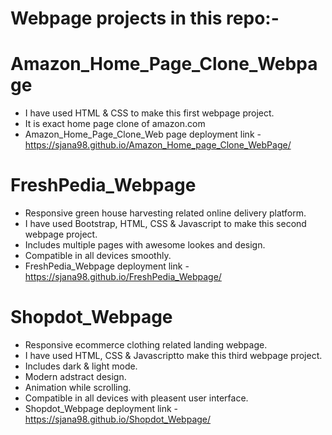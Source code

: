 # Webpage projects in this repo:-
# Amazon_Home_Page_Clone_Webpage
- I have used HTML & CSS to make this first webpage project.
- It is exact home page clone of amazon.com
- Amazon_Home_Page_Clone_Web page deployment link - https://sjana98.github.io/Amazon_Home_page_Clone_WebPage/
# FreshPedia_Webpage
- Responsive green house harvesting related online delivery platform.
- I have used Bootstrap, HTML, CSS & Javascript to make this second webpage project.
- Includes multiple pages with awesome lookes and design.
- Compatible in all devices smoothly.
- FreshPedia_Webpage deployment link - https://sjana98.github.io/FreshPedia_Webpage/
# Shopdot_Webpage
- Responsive ecommerce clothing related landing webpage. 
- I have used HTML, CSS & Javascriptto make this third webpage project.
- Includes dark & light mode.
- Modern adstract design.
- Animation while scrolling.
- Compatible in all devices with pleasent user interface.
- Shopdot_Webpage deployment link - https://sjana98.github.io/Shopdot_Webpage/












